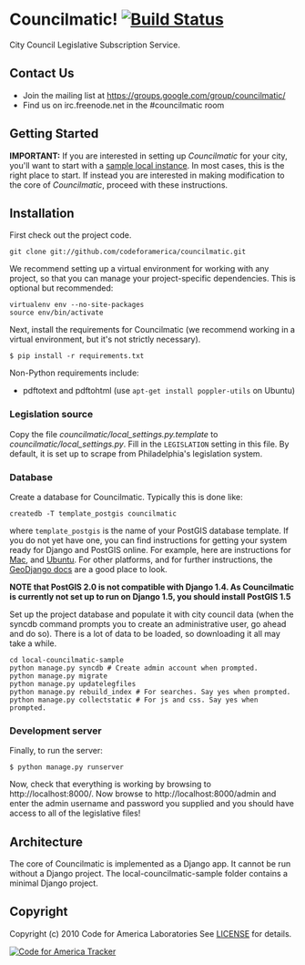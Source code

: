 Councilmatic! [![Build Status](https://travis-ci.org/codeforamerica/councilmatic.png)](http://travis-ci.org/codeforamerica/councilmatic)
=============
City Council Legislative Subscription Service.

Contact Us
----------
- Join the mailing list at https://groups.google.com/group/councilmatic/
- Find us on irc.freenode.net in the #councilmatic room

Getting Started
---------------
**IMPORTANT:** If you are interested in setting up *Councilmatic* for your city, you'll want to start with a [sample local instance](https://github.com/mjumbewu/sample-local-councilmatic/). In most cases, this is the right place to start. If instead you are interested in making modification to the core of *Councilmatic*, proceed with these instructions.

Installation
------------
First check out the project code.

    git clone git://github.com/codeforamerica/councilmatic.git

We recommend setting up a virtual environment for working with any project, so that you can manage your project-specific dependencies. This is optional but recommended:

    virtualenv env --no-site-packages
    source env/bin/activate
    
Next, install the requirements for Councilmatic (we recommend working in a
virtual environment, but it's not strictly necessary).

    $ pip install -r requirements.txt

Non-Python requirements include:

* pdftotext and pdftohtml (use ``apt-get install poppler-utils`` on Ubuntu)


### Legislation source

Copy the file *councilmatic/local_settings.py.template* to 
*councilmatic/local_settings.py*.  Fill in the `LEGISLATION` setting in this
file.  By default, it is set up to scrape from Philadelphia's legislation
system.


### Database

Create a database for Councilmatic. Typically this is done like:

    createdb -T template_postgis councilmatic

where `template_postgis` is the name of your PostGIS database template. If you
do not yet have one, you can find instructions for getting your system ready for
Django and PostGIS online.  For example, here are instructions for 
[Mac](https://gist.github.com/3188632), and
[Ubuntu](http://brandonkonkle.com/blog/2010/jul/19/setting-template_postgis-lucid/).
For other platforms, and for further instructions, the 
[GeoDjango docs](https://docs.djangoproject.com/en/dev/ref/contrib/gis/install/#platform-specific-instructions) 
are a good place to look.

**NOTE that PostGIS 2.0 is not compatible with Django 1.4.  As Councilmatic is
currently not set up to run on Django 1.5, you should install PostGIS 1.5**


Set up the project database and populate it with city council data (when the
syncdb command prompts you to create an administrative user, go ahead and do
so). There is a lot of data to be loaded, so downloading it all may take a
while.

    cd local-councilmatic-sample
    python manage.py syncdb # Create admin account when prompted.
    python manage.py migrate
    python manage.py updatelegfiles
    python manage.py rebuild_index # For searches. Say yes when prompted.
    python manage.py collectstatic # For js and css. Say yes when prompted.


### Development server

Finally, to run the server:

    $ python manage.py runserver

Now, check that everything is working by browsing to http://localhost:8000/. Now
browse to http://localhost:8000/admin and enter the admin username and password
you supplied and you should have access to all of the legislative files!


Architecture
------------
The core of Councilmatic is implemented as a Django app. It cannot be run without a Django project. The local-councilmatic-sample folder contains a minimal Django project.


Copyright
---------
Copyright (c) 2010 Code for America Laboratories
See [LICENSE](https://github.com/cfalabs/open311/blob/master/LICENSE.mkd) for details.

[![Code for America Tracker](http://stats.codeforamerica.org/codeforamerica/philly_legislative.png)](http://stats.codeforamerica.org/projects/philly_legislative)
